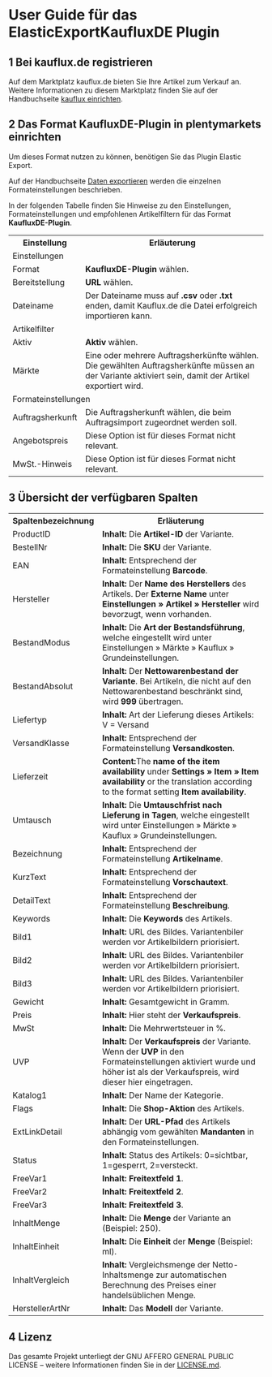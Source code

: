 
# User Guide für das ElasticExportKaufluxDE Plugin

<div class="container-toc"></div>

## 1 Bei kauflux.de registrieren

Auf dem Marktplatz kauflux.de bieten Sie Ihre Artikel zum Verkauf an. Weitere Informationen zu diesem Marktplatz finden Sie auf der Handbuchseite [kauflux einrichten](https://www.plentymarkets.eu/handbuch/multi-channel/kauflux/).

## 2 Das Format KaufluxDE-Plugin in plentymarkets einrichten

Um dieses Format nutzen zu können, benötigen Sie das Plugin Elastic Export.

Auf der Handbuchseite [Daten exportieren](https://www.plentymarkets.eu/handbuch/datenaustausch/daten-exportieren/#4) werden die einzelnen Formateinstellungen beschrieben.

In der folgenden Tabelle finden Sie Hinweise zu den Einstellungen, Formateinstellungen und empfohlenen Artikelfiltern für das Format **KaufluxDE-Plugin**.
<table>
    <tr>
        <th>
            Einstellung
        </th>
        <th>
            Erläuterung
        </th>
    </tr>
    <tr>
        <td class="th" colspan="2">
            Einstellungen
        </td>
    </tr>
    <tr>
        <td>
            Format
        </td>
        <td>
            <b>KaufluxDE-Plugin</b> wählen.
        </td>        
    </tr>
    <tr>
        <td>
            Bereitstellung
        </td>
        <td>
            <b>URL</b> wählen.
        </td>        
    </tr>
    <tr>
        <td>
            Dateiname
        </td>
        <td>
            Der Dateiname muss auf <b>.csv</b> oder <b>.txt</b> enden, damit Kauflux.de die Datei erfolgreich importieren kann.
        </td>        
    </tr>
    <tr>
        <td class="th" colspan="2">
            Artikelfilter
        </td>
    </tr>
    <tr>
        <td>
            Aktiv
        </td>
        <td>
            <b>Aktiv</b> wählen.
        </td>        
    </tr>
    <tr>
        <td>
            Märkte
        </td>
        <td>
            Eine oder mehrere Auftragsherkünfte wählen. Die gewählten Auftragsherkünfte müssen an der Variante aktiviert sein, damit der Artikel exportiert wird.
        </td>        
    </tr>
    <tr>
        <td class="th" colspan="2">
            Formateinstellungen
        </td>
    </tr>
    <tr>
        <td>
            Auftragsherkunft
        </td>
        <td>
            Die Auftragsherkunft wählen, die beim Auftragsimport zugeordnet werden soll.
        </td>        
    </tr>
    <tr>
        <td>
            Angebotspreis
        </td>
        <td>
            Diese Option ist für dieses Format nicht relevant.
        </td>        
    </tr>
    <tr>
        <td>
            MwSt.-Hinweis
        </td>
        <td>
            Diese Option ist für dieses Format nicht relevant.
        </td>        
    </tr>
</table>


## 3 Übersicht der verfügbaren Spalten

<table>
    <tr>
        <th>
            Spaltenbezeichnung
        </th>
        <th>
            Erläuterung
        </th>
    </tr>
    <tr>
		<td>
			ProductID
		</td>
		<td>
			<b>Inhalt:</b> Die <b>Artikel-ID</b> der Variante.
		</td>        
	</tr>
    <tr>
		<td>
			BestellNr
		</td>
		<td>
			<b>Inhalt:</b> Die <b>SKU</b> der Variante.
		</td>        
	</tr>
	<tr>
		<td>
			EAN
		</td>
		<td>
			<b>Inhalt:</b> Entsprechend der Formateinstellung <b>Barcode</b>.
		</td>        
	</tr>
	<tr>
		<td>
			Hersteller
		</td>
		<td>
			<b>Inhalt:</b> Der <b>Name des Herstellers</b> des Artikels. Der <b>Externe Name</b> unter <b>Einstellungen » Artikel » Hersteller</b> wird bevorzugt, wenn vorhanden.
		</td>        
	</tr>
	<tr>
		<td>
			BestandModus
		</td>
		<td>
			<b>Inhalt:</b> Die <b>Art der Bestandsführung</b>, welche eingestellt wird unter Einstellungen » Märkte » Kauflux » Grundeinstellungen.
		</td>        
	</tr>
	<tr>
		<td>
			BestandAbsolut
		</td>
		<td>
			<b>Inhalt:</b> Der <b>Nettowarenbestand der Variante</b>. Bei Artikeln, die nicht auf den Nettowarenbestand beschränkt sind, wird <b>999</b> übertragen.
		</td>        
	</tr>
	<tr>
		<td>
			Liefertyp
		</td>
		<td>
			<b>Inhalt:</b> Art der Lieferung dieses Artikels:	V = Versand
		</td>
	</tr>
	<tr>
		<td>
			VersandKlasse
		</td>
		<td>
			<b>Inhalt:</b> Entsprechend der Formateinstellung <b>Versandkosten</b>.
		</td>        
	</tr>
	<tr>
		<td>
			Lieferzeit
		</td>
		<td>
			<b>Content:</b>The <b>name of the item availability</b> under <b>Settings » Item » Item availability</b> or the translation according to the format setting <b>Item availability</b>.
		</td>        
	</tr>
	<tr>
		<td>
			Umtausch
		</td>
		<td>
			<b>Inhalt:</b> Die <b>Umtauschfrist nach Lieferung in Tagen</b>, welche eingestellt wird unter Einstellungen » Märkte » Kauflux » Grundeinstellungen.
		</td>        
	</tr>
	<tr>
		<td>
			Bezeichnung
		</td>
		<td>
			<b>Inhalt:</b> Entsprechend der Formateinstellung <b>Artikelname</b>.
		</td>        
	</tr>
	<tr>
		<td>
			KurzText
		</td>
		<td>
			<b>Inhalt:</b> Entsprechend der Formateinstellung <b>Vorschautext</b>.
		</td>        
	</tr>
	<tr>
		<td>
			DetailText
		</td>
		<td>
			<b>Inhalt:</b> Entsprechend der Formateinstellung <b>Beschreibung</b>.
		</td>        
	</tr>
	<tr>
		<td>
			Keywords
		</td>
		<td>
			<b>Inhalt:</b> Die <b>Keywords</b> des Artikels.
		</td>        
	</tr>
	<tr>
		<td>
			Bild1
		</td>
		<td>
			<b>Inhalt:</b> URL des Bildes. Variantenbiler werden vor Artikelbildern priorisiert.
		</td>        
	</tr>
	<tr>
		<td>
			Bild2
		</td>
		<td>
			<b>Inhalt:</b> URL des Bildes. Variantenbiler werden vor Artikelbildern priorisiert.
		</td>        
	</tr>
	<tr>
		<td>
			Bild3
		</td>
		<td>
			<b>Inhalt:</b> URL des Bildes. Variantenbiler werden vor Artikelbildern priorisiert.
		</td>        
	</tr>
	<tr>
		<td>
			Gewicht
		</td>
		<td>
			<b>Inhalt:</b> Gesamtgewicht in Gramm.
		</td>        
	</tr>
	<tr>
		<td>
			Preis
		</td>
		<td>
			<b>Inhalt:</b> Hier steht der <b>Verkaufspreis</b>.
		</td>        
	</tr>
	<tr>
		<td>
			MwSt
		</td>
		<td>
			<b>Inhalt:</b> Die Mehrwertsteuer in %.
		</td>        
	</tr>
	<tr>
		<td>
			UVP
		</td>
		<td>
			<b>Inhalt:</b> Der <b>Verkaufspreis</b> der Variante. Wenn der <b>UVP</b> in den Formateinstellungen aktiviert wurde und höher ist als der Verkaufspreis, wird dieser hier eingetragen.
		</td>        
	</tr>
	<tr>
		<td>
			Katalog1
		</td>
		<td>
			<b>Inhalt:</b> Der Name der Kategorie.
		</td>        
	</tr>
	<tr>
		<td>
			Flags
		</td>
		<td>
			<b>Inhalt:</b> Die <b>Shop-Aktion</b> des Artikels.
		</td>        
	</tr>
	<tr>
		<td>
			ExtLinkDetail
		</td>
		<td>
			<b>Inhalt:</b> Der <b>URL-Pfad</b> des Artikels abhängig vom gewählten <b>Mandanten</b> in den Formateinstellungen.
		</td>        
	</tr>
	<tr>
		<td>
			Status
		</td>
		<td>
			<b>Inhalt:</b> Status des Artikels: 0=sichtbar, 1=gesperrt, 2=versteckt.
		</td>        
	</tr>
	<tr>
		<td>
			FreeVar1
		</td>
		<td>
			<b>Inhalt:</b> <b>Freitextfeld 1</b>.
		</td>        
	</tr>
    <tr>
		<td>
			FreeVar2
		</td>
		<td>
			<b>Inhalt:</b> <b>Freitextfeld 2</b>.
		</td>        
	</tr>
    <tr>
		<td>
			FreeVar3
		</td>
		<td>
			<b>Inhalt:</b> <b>Freitextfeld 3</b>.
		</td>        
	</tr>
	<tr>
		<td>
			InhaltMenge
		</td>
		<td>
			<b>Inhalt:</b> Die <b>Menge</b> der Variante an (Beispiel: 250).
		</td>        
	</tr>
	<tr>
		<td>
			InhaltEinheit
		</td>
		<td>
			<b>Inhalt:</b> Die <b>Einheit</b> der <b>Menge</b> (Beispiel: ml).
		</td>        
	</tr>
	<tr>
		<td>
			InhaltVergleich
		</td>
		<td>
			<b>Inhalt:</b> Vergleichsmenge der Netto-Inhaltsmenge zur automatischen Berechnung des Preises einer handelsüblichen Menge.
		</td>        
	</tr>
	<tr>
		<td>
			HerstellerArtNr
		</td>
		<td>
			<b>Inhalt:</b> Das <b>Modell</b> der Variante.
		</td>        
	</tr>
</table>

## 4 Lizenz

Das gesamte Projekt unterliegt der GNU AFFERO GENERAL PUBLIC LICENSE – weitere Informationen finden Sie in der [LICENSE.md](https://github.com/plentymarkets/plugin-elastic-export-kauflux-de/blob/master/LICENSE.md).
